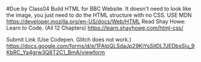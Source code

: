 #Due by Class04
Build HTML for BBC Website. It doesn't need to look like the image, you just need to do the HTML structure with no CSS.
USE MDN 
https://developer.mozilla.org/en-US/docs/Web/HTML
Read Shay Howe: Learn to Code. (All 12 Chapters)
https://learn.shayhowe.com/html-css/


Submit Link (Use Codepen. Glitch does not work.)
https://docs.google.com/forms/d/e/1FAIpQLSdaJp29KiYsSitDL7JEDbsSiu_9KbRC_Ya4grw3Q8T2C1_BmA/viewform

